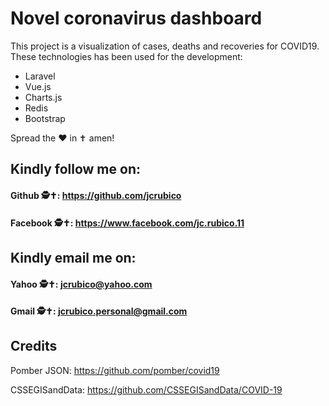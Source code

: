 <h1>Novel coronavirus dashboard</h1>

<p class="align">This project is a visualization of cases, deaths and recoveries for COVID19. These technologies has been used for the development:</p>
<ul>
    <li>Laravel</li>
    <li>Vue.js</li>
    <li>Charts.js</li>
    <li>Redis</li>
    <li>Bootstrap</li>
</ul>

Spread the :heart: in ✝️ amen!

## Kindly follow me on:
#### Github 🕵✝️: https://github.com/jcrubico
#### Facebook 🕵✝️: https://www.facebook.com/jc.rubico.11

## Kindly email me on:
#### Yahoo 🕵✝️: jcrubico@yahoo.com
#### Gmail 🕵✝️: jcrubico.personal@gmail.com

## Credits
Pomber JSON: https://github.com/pomber/covid19


CSSEGISandData: https://github.com/CSSEGISandData/COVID-19
